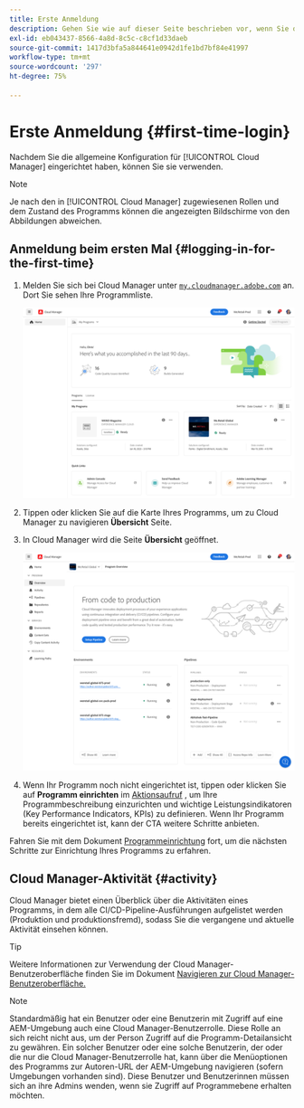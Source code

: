 ```yaml
---
title: Erste Anmeldung
description: Gehen Sie wie auf dieser Seite beschrieben vor, wenn Sie die allgemeine Konfiguration eingerichtet haben und für die erste Verwendung von Cloud Manager bereit sind.
exl-id: eb043437-8566-4a8d-8c5c-c8cf1d33daeb
source-git-commit: 1417d3bfa5a844641e0942d1fe1bd7bf84e41997
workflow-type: tm+mt
source-wordcount: '297'
ht-degree: 75%

---
```



# Erste Anmeldung {#first-time-login}

Nachdem Sie die allgemeine Konfiguration für [!UICONTROL Cloud Manager] eingerichtet haben, können Sie sie verwenden.

>[!NOTE]
>
>Je nach den in [!UICONTROL Cloud Manager] zugewiesenen Rollen und dem Zustand des Programms können die angezeigten Bildschirme von den Abbildungen abweichen.

## Anmeldung beim ersten Mal {#logging-in-for-the-first-time}

1. Melden Sie sich bei Cloud Manager unter [`my.cloudmanager.adobe.com`](https://my.cloudmanager.adobe.com/) an. Dort Sie sehen Ihre Programmliste.

   ![Cloud Manager-Konsole](/help/assets/cloud-manager-console.png)

1. Tippen oder klicken Sie auf die Karte Ihres Programms, um zu Cloud Manager zu navigieren **Übersicht** Seite.

1. In Cloud Manager wird die Seite **Übersicht** geöffnet.

   ![Cloud Manager-Übersichtsseite](/help/assets/program-overview-page.png)

1. Wenn Ihr Programm noch nicht eingerichtet ist, tippen oder klicken Sie auf **Programm einrichten** im [Aktionsaufruf](/help/getting-started/navigation.md#cta) , um Ihre Programmbeschreibung einzurichten und wichtige Leistungsindikatoren (Key Performance Indicators, KPIs) zu definieren. Wenn Ihr Programm bereits eingerichtet ist, kann der CTA weitere Schritte anbieten.

Fahren Sie mit dem Dokument [Programmeinrichtung](/help/getting-started/program-setup.md) fort, um die nächsten Schritte zur Einrichtung Ihres Programms zu erfahren.

## Cloud Manager-Aktivität {#activity}

Cloud Manager bietet einen Überblick über die Aktivitäten eines Programms, in dem alle CI/CD-Pipeline-Ausführungen aufgelistet werden (Produktion und produktionsfremd), sodass Sie die vergangene und aktuelle Aktivität einsehen können.

>[!TIP]
>
>Weitere Informationen zur Verwendung der Cloud Manager-Benutzeroberfläche finden Sie im Dokument [Navigieren zur Cloud Manager-Benutzeroberfläche.](/help/getting-started/navigation.md)

>[!NOTE]
>
>Standardmäßig hat ein Benutzer oder eine Benutzerin mit Zugriff auf eine AEM-Umgebung auch eine Cloud Manager-Benutzerrolle. Diese Rolle an sich reicht nicht aus, um der Person Zugriff auf die Programm-Detailansicht zu gewähren. Ein solcher Benutzer oder eine solche Benutzerin, der oder die nur die Cloud Manager-Benutzerrolle hat, kann über die Menüoptionen des Programms zur Autoren-URL der AEM-Umgebung navigieren (sofern Umgebungen vorhanden sind). Diese Benutzer und Benutzerinnen müssen sich an ihre Admins wenden, wenn sie Zugriff auf Programmebene erhalten möchten.
